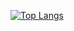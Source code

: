 [![Top Langs](https://github-readme-stats.vercel.app/api/top-langs/?username=Nemu627&bg_color=30,e96443,904e95&title_color=fff&text_color=fff&layout=compact)](https://github.com/anuraghazra/github-readme-stats)

